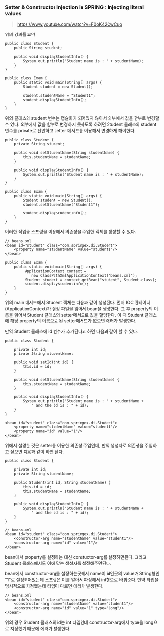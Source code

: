 ### Setter & Constructor Injection in SPRING : Injecting literal values

> https://www.youtube.com/watch?v=F0oK42CwCuo

위의 강의률 요약

```
public class Student {
    public String student;

    public void displayStudentInfo() {
        System.out.println("Student name is : " + studentName);
    }
}
```

```
public class Exam {
	public static void main(String[] args) {
        Student student = new Student();

	    student.studentName = "Student1";
        student.displayStudentInfo();
	}
}
```

위의 클래스의 student 변수는 캡슐화가 되어있지 않아서 외부에서 값을 함부로 변경할 수 있다. 외부에서 값을 함부로 변경하지 못하도록 하려면 Student 클래스의 student 변수를 private로 선언하고 setter 메서드를 이용해서 변경하게 해야한다.

```
public class Student {
    private String student;

    public void setStudentName(String studentName) {
       	this.studentName = studentName;
    }

    public void displayStudentInfo() {
        System.out.println("Student name is : " + studentName);
    }
}
```

```
public class Exam {
	public static void main(String[] args) {
        Student student = new Student();
	    student.setStudentName("Student1");

        student.displayStudentInfo();
	}
}
```

이러한 작업을 스프링을 이용해서 의존성을 주입한 객체를 생성할 수 있다.

```
// beans.xml
<bean id="student" class="com.springex.di.Student">
	<property name="studentName" value="student1"/>
</bean>
```

```
public class Exam {
	public static void main(String[] args) {
		 ApplicationContext context = 
            new ClassPathXmlApplicationContext("beans.xml");
		 Student student = context.getBean("student", Student.class);
		 student.displayStudentInfo();
	}
}
```

위의 main 메서드에서 Student 객체는 다음과 같이 생성된다. 먼저 IOC 컨테이너(ApplicationContext)가 설정 파일을 읽어서 bean을 생성한다. 그 후 property의 이름을 읽어서 Student 클래스의 setter메서드로 값을 할당한다. 이 때 Student 클래스에 해당 property의 이름으로 된 setter메서드가 없으면 에러가 발생한다.

만약 Student 클래스에 id 변수가 추가된다고 하면 다음과 같이 할 수 있다.

```
public class Student {
	
	private int id;
	private String studentName;
	
	public void setId(int id) {
		this.id = id;
	}

	public void setStudentName(String studentName) {
		this.studentName = studentName;
	}

	public void displayStudentInfo() {
		System.out.println("Student name is : " + studentName +
            " and the id is : " + id);
	}
}
```

```
<bean id="student" class="com.springex.di.Student">
	<property name="studentName" value="student1"/>
	<property name="id" value="1"/>
</bean>
```

위에서 설명한 것은 setter를 이용한 의존성 주입인데, 만약 생성자로 의존성을 주입하고 싶으면 다음과 같이 하면 된다.

```
public class Student {
	
	private int id;
	private String studentName;

	public Student(int id, String studentName) {
		this.id = id;
		this.studentName = studentName;
	}
	
	public void displayStudentInfo() {
		System.out.println("Student name is : " + studentName +
            " and the id is : " + id);
	}
}
```

```
// beans.xml
<bean id="student" class="com.springex.di.Student">
	<constructor-arg name="studentName" value="student1"/>
	<constructor-arg name="id" value="1"/>
</bean>
```
bean에서 property를 설정하는 대신 constuctor-arg를 설정하면된다. 그리고 Student 클래스에서도 이에 맞는 생성자를 설정해주면된다.

bean에서 constructor-arg를 설정하는곳에서 name이 id인곳의 value가 String형인 "1"로 설정되어있는데 스프링은 이를 알아서 파싱해서 int형으로 바꿔준다. 만약 타입을 명시적으로 지정했는데 타입이 다르면 에러가 발생한다.

```
// beans.xml
<bean id="student" class="com.springex.di.Student">
	<constructor-arg name="studentName" value="student1"/>
	<constructor-arg name="id" value="1" type="long"/>
</bean>
```

위의 경우 Student 클래스의 id는 int 타입인데 constructor-arg에서 type을 long으로 지정했기 때문에 에러가 발생한다.